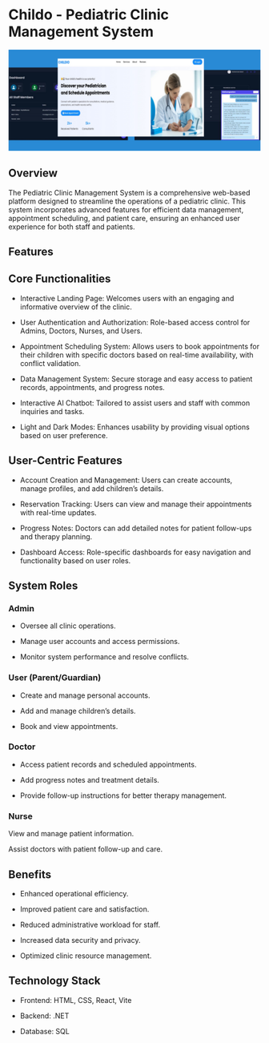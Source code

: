 # Childo - Pediatric Clinic Management System

![Clinic Dashboard](./public/layout.png "Landing Page of the Pediatric Clinic Management System")

## Overview

The Pediatric Clinic Management System is a comprehensive web-based platform designed to streamline the operations of a pediatric clinic. This system incorporates advanced features for efficient data management, appointment scheduling, and patient care, ensuring an enhanced user experience for both staff and patients.

## Features

## Core Functionalities

- Interactive Landing Page: Welcomes users with an engaging and informative overview of the clinic.

- User Authentication and Authorization: Role-based access control for Admins, Doctors, Nurses, and Users.

- Appointment Scheduling System: Allows users to book appointments for their children with specific doctors based on real-time availability, with conflict validation.
- Data Management System: Secure storage and easy access to patient records, appointments, and progress notes.

- Interactive AI Chatbot: Tailored to assist users and staff with common inquiries and tasks.

- Light and Dark Modes: Enhances usability by providing visual options based on user preference.

## User-Centric Features

- Account Creation and Management: Users can create accounts, manage profiles, and add children’s details.

- Reservation Tracking: Users can view and manage their appointments with real-time updates.

- Progress Notes: Doctors can add detailed notes for patient follow-ups and therapy planning.

- Dashboard Access: Role-specific dashboards for easy navigation and functionality based on user roles.

## System Roles

### Admin

- Oversee all clinic operations.

- Manage user accounts and access permissions.

- Monitor system performance and resolve conflicts.

### User (Parent/Guardian)

- Create and manage personal accounts.

- Add and manage children’s details.

- Book and view appointments.

### Doctor

- Access patient records and scheduled appointments.

- Add progress notes and treatment details.

- Provide follow-up instructions for better therapy management.

### Nurse

View and manage patient information.

Assist doctors with patient follow-up and care.

## Benefits

- Enhanced operational efficiency.

- Improved patient care and satisfaction.

- Reduced administrative workload for staff.

- Increased data security and privacy.

- Optimized clinic resource management.

## Technology Stack

- Frontend: HTML, CSS, React, Vite

- Backend: .NET

- Database: SQL

